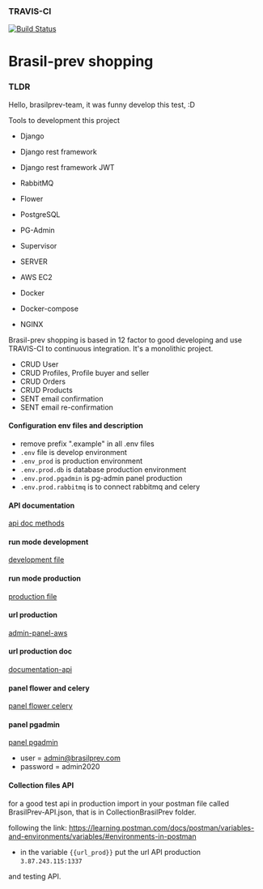 ### TRAVIS-CI

[![Build Status](https://travis-ci.com/ngelrojas/brasilprev-shopping.svg?branch=master)](https://travis-ci.com/ngelrojas/brasilprev-shopping)

# Brasil-prev shopping

### TLDR

Hello, brasilprev-team, it was funny develop this test, :D

Tools to development this project

-   Django
-   Django rest framework
-   Django rest framework JWT
-   RabbitMQ
-   Flower
-   PostgreSQL
-   PG-Admin
-   Supervisor

-   SERVER
-   AWS EC2
-   Docker
-   Docker-compose
-   NGINX

Brasil-prev shopping is based in 12 factor to good developing and use TRAVIS-CI to continuous integration.
It's a monolithic project.

-   CRUD User
-   CRUD Profiles, Profile buyer and seller
-   CRUD Orders
-   CRUD Products
-   SENT email confirmation
-   SENT email re-confirmation

#### Configuration env files and description

-   remove prefix ".example" in all .env files
-   `.env` file is develop environment
-   `.env_prod` is production environment
-   `.env.prod.db` is database production environment
-   `.env.prod.pgadmin` is pg-admin panel production
-   `.env.prod.rabbitmq` is to connect rabbitmq and celery

#### API documentation

[api doc methods](https://github.com/ngelrojas/brasilprev-shopping/blob/master/APIDOC.md)

#### run mode development

[development file](https://github.com/ngelrojas/brasilprev-shopping/blob/master/DEVELOPMENT.md)

#### run mode production

[production file](https://github.com/ngelrojas/brasilprev-shopping/blob/master/PRODUCTION.md)

#### url production

[admin-panel-aws](http://3.87.243.115:1337/admin/)

#### url production doc

[documentation-api](http://3.87.243.115:1337/api/v1/brasilprev/)

#### panel flower and celery

[panel flower celery](http://3.87.243.115:5555)

#### panel pgadmin

[panel pgadmin](http://3.87.243.115:5051)

-   user = admin@brasilprev.com
-   password = admin2020

#### Collection files API

for a good test api in production
import in your postman file called BrasilPrev-API.json, that is in CollectionBrasilPrev folder.

following the link: https://learning.postman.com/docs/postman/variables-and-environments/variables/#environments-in-postman

-   in the variable `{{url_prod}}` put the url API production `3.87.243.115:1337`

and testing API.
